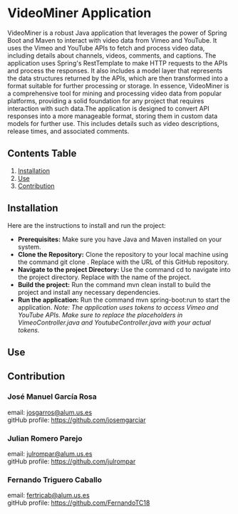 # VideoMiner Application

VideoMiner is a robust Java application that leverages the power of Spring Boot and Maven to interact with video data from Vimeo and YouTube. 
It uses the Vimeo and YouTube APIs to fetch and process video data, including details about channels, videos, comments, and captions. 
The application uses Spring's RestTemplate to make HTTP requests to the APIs and process the responses. It also includes a model layer that represents the data structures returned by the APIs, which are then transformed into a format suitable for further processing or storage.
In essence, VideoMiner is a comprehensive tool for mining and processing video data from popular platforms, providing a solid foundation for any project that requires interaction with such data.The application is designed to convert API responses into a more manageable format, storing them in custom data models for further use. This includes details such as video descriptions, release times, and associated comments.

## Contents Table

1. [Installation](#Instalation)
2. [Use](#Use)
3. [Contribution](#Contribution)

## Installation
Here are the instructions to install and run the project:
* **Prerequisites:** Make sure you have Java and Maven installed on your system.
* **Clone the Repository:** Clone the repository to your local machine using the command git clone <repository-url>. Replace <repository-url> with the URL of this GitHub repository.
* **Navigate to the project Directory:** Use the command cd <project-name> to navigate into the project directory. Replace <project-name> with the name of the project.
* **Build the project:** Run the command mvn clean install to build the project and install any necessary dependencies.
* **Run the application:** Run the command mvn spring-boot:run to start the application.
*Note: The application uses tokens to access Vimeo and YouTube APIs. Make sure to replace the placeholders in VimeoController.java and YoutubeController.java with your actual tokens.*


## Use



## Contribution
### José Manuel García Rosa
email: josgarros@alum.us.es  
gitHub profile: https://github.com/josemgarciar  

### Julian Romero Parejo
email: julrompar@alum.us.es  
gitHub profile: https://github.com/julrompar

### Fernando Triguero Caballo
email: fertricab@alum.us.es  
gitHub profile: https://github.com/FernandoTC18  

